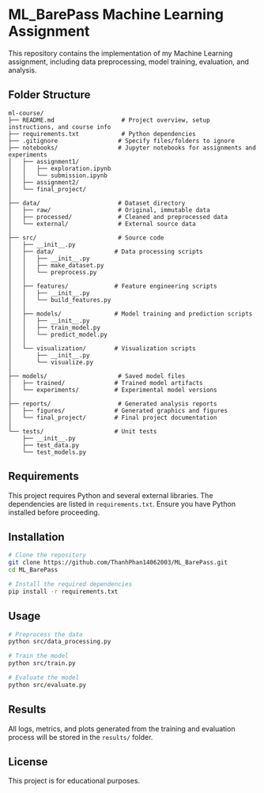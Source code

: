 # ML_BarePass Machine Learning Assignment

This repository contains the implementation of my Machine Learning assignment, including data preprocessing, model training, evaluation, and analysis.

## Folder Structure

```
ml-course/
├── README.md                   # Project overview, setup instructions, and course info
├── requirements.txt            # Python dependencies
├── .gitignore                 # Specify files/folders to ignore
├── notebooks/                 # Jupyter notebooks for assignments and experiments
│   ├── assignment1/
│   │   ├── exploration.ipynb
│   │   └── submission.ipynb
│   ├── assignment2/
│   └── final_project/
│
├── data/                      # Dataset directory
│   ├── raw/                   # Original, immutable data
│   ├── processed/             # Cleaned and preprocessed data
│   └── external/              # External source data
│
├── src/                       # Source code
│   ├── __init__.py
│   ├── data/                 # Data processing scripts
│   │   ├── __init__.py
│   │   ├── make_dataset.py
│   │   └── preprocess.py
│   │
│   ├── features/             # Feature engineering scripts
│   │   ├── __init__.py
│   │   └── build_features.py
│   │
│   ├── models/               # Model training and prediction scripts
│   │   ├── __init__.py
│   │   ├── train_model.py
│   │   └── predict_model.py
│   │
│   └── visualization/        # Visualization scripts
│       ├── __init__.py
│       └── visualize.py
│
├── models/                    # Saved model files
│   ├── trained/              # Trained model artifacts
│   └── experiments/          # Experimental model versions
│
├── reports/                   # Generated analysis reports
│   ├── figures/              # Generated graphics and figures
│   └── final_project/        # Final project documentation
│
└── tests/                    # Unit tests
    ├── __init__.py
    ├── test_data.py
    └── test_models.py 
```

## Requirements

This project requires Python and several external libraries. The dependencies are listed in `requirements.txt`. Ensure you have Python installed before proceeding.

## Installation

```sh
# Clone the repository
git clone https://github.com/ThanhPhan14062003/ML_BarePass.git
cd ML_BarePass

# Install the required dependencies
pip install -r requirements.txt
```

## Usage

```sh
# Preprocess the data
python src/data_processing.py

# Train the model
python src/train.py

# Evaluate the model
python src/evaluate.py
```

## Results

All logs, metrics, and plots generated from the training and evaluation process will be stored in the `results/` folder.

## License

This project is for educational purposes.

